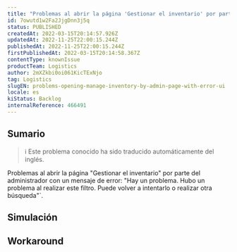 ```yaml
---
title: "Problemas al abrir la página 'Gestionar el inventario' por parte del administrador con error (UI)."
id: 7owutd1w2Fa2JjgDnn3j5q
status: PUBLISHED
createdAt: 2022-03-15T20:14:57.926Z
updatedAt: 2022-11-25T22:00:15.244Z
publishedAt: 2022-11-25T22:00:15.244Z
firstPublishedAt: 2022-03-15T20:14:58.367Z
contentType: knownIssue
productTeam: Logistics
author: 2mXZkbi0oi061KicTExNjo
tag: Logistics
slugEN: problems-opening-manage-inventory-by-admin-page-with-error-ui
locale: es
kiStatus: Backlog
internalReference: 466491
---
```


## Sumario

>ℹ️ Este problema conocido ha sido traducido automáticamente del inglés.


Problemas al abrir la página "Gestionar el inventario" por parte del administrador con un mensaje de error:
"Hay un problema. Hubo un problema al realizar este filtro. Puede volver a intentarlo o realizar otra búsqueda"`.




## Simulación



## Workaround




